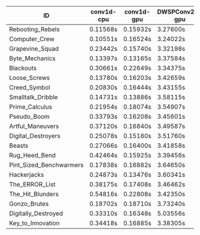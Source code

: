 |ID|conv1d-cpu|conv1d-gpu|DWSPConv2D-gpu|gemm-gpu|avg|
|-|-|-|-|-|-|
|Rebooting_Rebels|0.11568s|0.15932s|3.27600s|1.91885s|1.36746s|
|Computer_Crew|0.10551s|0.16524s|3.24022s|2.02040s|1.38284s|
|Grapevine_Squad|0.23442s|0.15740s|3.32198s|1.99879s|1.42814s|
|Byte_Mechanics|0.13397s|0.13165s|3.37584s|2.10916s|1.43765s|
|Blackouts|0.30661s|0.22649s|3.34375s|1.95189s|1.45719s|
|Loose_Screws|0.13780s|0.16203s|3.42659s|2.14230s|1.46718s|
|Creed_Symbol|0.20830s|0.16444s|3.43155s|2.13363s|1.48448s|
|Smalltalk_Dribble|0.14731s|0.13886s|3.58115s|2.15779s|1.50628s|
|Prime_Calculus|0.21954s|0.18074s|3.54907s|2.11790s|1.51681s|
|Pseudo_Boom|0.33793s|0.16208s|3.45601s|2.13790s|1.52348s|
|Artful_Maneuvers|0.37120s|0.16840s|3.49587s|2.06826s|1.52593s|
|Digital_Destroyers|0.25078s|0.15180s|3.51760s|2.19919s|1.52984s|
|Beasts|0.27066s|0.16400s|3.41858s|2.29534s|1.53715s|
|Rug_Heed_Bend|0.42464s|0.15925s|3.39456s|2.24753s|1.55649s|
|Pint_Sized_Benchwarmers|0.17838s|0.16882s|3.64650s|2.25141s|1.56128s|
|Hackerjacks|0.24873s|0.13476s|3.60341s|2.27424s|1.56529s|
|The_ERROR_List|0.38175s|0.17408s|3.46462s|2.26390s|1.57108s|
|The_Hit_Blunders|0.54816s|0.22808s|3.42350s|2.28747s|1.62180s|
|Gonzo_Brutes|0.18702s|0.18710s|3.73240s|2.53569s|1.66055s|
|Digitally_Destroyed|0.33310s|0.16348s|5.03556s|3.00013s|2.13307s|
|Key_to_Innovation|0.34418s|0.16885s|3.38305s|infs|infs|
